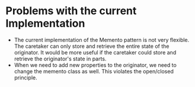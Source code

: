 # Problems with the current Implementation
- The current implementation of the Memento pattern is not very flexible. The caretaker can only store and retrieve the entire state of the originator. It would be more useful if the caretaker could store and retrieve the originator's state in parts.
- When we need to add new properties to the originator, we need to change the memento class as well. This violates the open/closed principle.